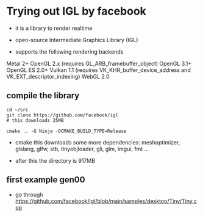 # Trying out IGL by facebook

- it is a library to render realtime
- open-source Intermediate Graphics Library (IGL)

- supports the following rendering backends

Metal 2+
OpenGL 2.x (requires GL_ARB_framebuffer_object)
OpenGL 3.1+
OpenGL ES 2.0+
Vulkan 1.1 (requires VK_KHR_buffer_device_address and VK_EXT_descriptor_indexing)
WebGL 2.0


## compile the library

```
cd ~/src
git clone https://github.com/facebook/igl
# this downloads 25MB 

cmake .. -G Ninja -DCMAKE_BUILD_TYPE=Release

```
- cmake this downloads some more dependencies: meshoptimizer, glslang,
 glfw, stb, tinyobjloader, gli, glm, imgui, fmt ...

- after this the directory is 917MB


## first example gen00

- go through
  https://github.com/facebook/igl/blob/main/samples/desktop/Tiny/Tiny.cpp

